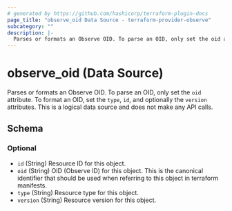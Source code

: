 ```yaml
---
# generated by https://github.com/hashicorp/terraform-plugin-docs
page_title: "observe_oid Data Source - terraform-provider-observe"
subcategory: ""
description: |-
  Parses or formats an Observe OID. To parse an OID, only set the oid attribute. To format an OID, set the type, id, and optionally the version attributes. This is a logical data source and does not make any API calls.
---
```


# observe_oid (Data Source)

Parses or formats an Observe OID. To parse an OID, only set the `oid` attribute. To format an OID, set the `type`, `id`, and optionally the `version` attributes. This is a logical data source and does not make any API calls.



<!-- schema generated by tfplugindocs -->
## Schema

### Optional

- `id` (String) Resource ID for this object.
- `oid` (String) OID (Observe ID) for this object. This is the canonical identifier that
should be used when referring to this object in terraform manifests.
- `type` (String) Resource type for this object.
- `version` (String) Resource version for this object.
